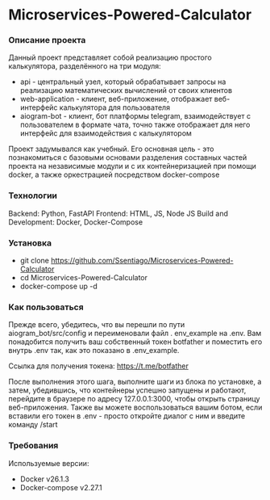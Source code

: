 # Microservices-Powered-Calculator

### Описание проекта
Данный проект представляет собой реализацию простого калькулятора, разделённого на три модуля:
* api - центральный узел, который обрабатывает запросы на реализацию математических вычислений 
  от своих клиентов
* web-application - клиент, веб-приложение, отображает веб-интерфейс калькулятора для пользователя
* aiogram-bot - клиент, бот платформы telegram, взаимодействует с пользователем в формате чата, 
  точно также отображает для него интерфейс для взаимодействия с калькулятором

Проект задумывался как учебный. Его основная цель - это познакомиться с базовыми основами разделения составных частей проекта на независимые модули и с их контейнеризацией при помощи docker, а также оркестрацией посредством docker-compose

### Технологии
Backend: Python, FastAPI
Frontend: HTML, JS, Node JS
Build and Development: Docker, Docker-Compose

### Установка 
* git clone https://github.com/Ssentiago/Microservices-Powered-Calculator
* cd Microservices-Powered-Calculator
* docker-compose up -d

### Как пользоваться
Прежде всего, убедитесь, что вы перешли по пути aiogram_bot/src/config и переименовали файл .
env_example на .env. Вам понадобится получить ваш собственный токен botfather и поместить его 
внутрь .env так, как это показано в .env_example.

Ссылка для получения токена: https://t.me/botfather

После выполнения этого шага, выполните шаги из блока по установке, а затем, убедившись, что 
контейнеры успешно запущены и работают, перейдите в браузере по адресу 127.0.0.1:3000, чтобы 
открыть страницу веб-приложения. Также вы можете воспользоваться вашим ботом, если вставили его 
токен в .env - просто откройте диалог с ним и введите команду /start

### Требования
Используемые версии:
* Docker v26.1.3
* Docker-compose v2.27.1

